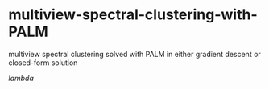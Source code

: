# multiview-spectral-clustering-with-PALM
multiview spectral clustering solved with PALM in either gradient descent or closed-form solution

$lambda$

